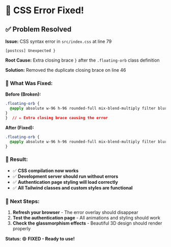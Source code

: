 # 🔧 CSS Error Fixed!

## ✅ **Problem Resolved**

**Issue:** CSS syntax error in `src/index.css` at line 79
```
[postcss] Unexpected }
```

**Root Cause:** Extra closing brace `}` after the `.floating-orb` class definition

**Solution:** Removed the duplicate closing brace on line 46

### 🔧 **What Was Fixed:**

**Before (Broken):**
```css
.floating-orb {
  @apply absolute w-96 h-96 rounded-full mix-blend-multiply filter blur-xl opacity-30;
}
}  // ← Extra closing brace causing the error
```

**After (Fixed):**
```css
.floating-orb {
  @apply absolute w-96 h-96 rounded-full mix-blend-multiply filter blur-xl opacity-30;
}
```

### 🎯 **Result:**

- ✅ **CSS compilation now works**
- ✅ **Development server should run without errors**
- ✅ **Authentication page styling will load correctly**
- ✅ **All Tailwind classes and custom styles are functional**

### 🚀 **Next Steps:**

1. **Refresh your browser** - The error overlay should disappear
2. **Test the authentication page** - All animations and styling should work
3. **Check the glassmorphism effects** - Beautiful 3D design should render properly

**Status:** 🟢 **FIXED - Ready to use!**